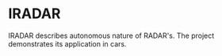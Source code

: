 # IRADAR
 IRADAR describes autonomous nature of RADAR's. The project demonstrates its application in cars.
